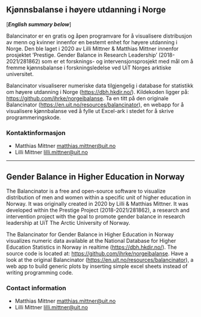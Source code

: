 ## Kjønnsbalanse i høyere utdanning i Norge
[***English summary below***]

Balancinator er en gratis og åpen programvare for å visualisere distribusjon av menn og kvinner innenfor en bestemt enhet for høyere utdanning i Norge. Den ble laget i 2020 av Lilli Mittner & Matthias Mittner innenfor prosjektet ’Prestige. Gender Balance in Research Leadership’ (2018-2021/281862) som er et forsknings- og intervensjonsprosjekt med mål om å fremme kjønnsbalanse i forskningsledelse ved UiT Norges arktiske universitet.

Balancinator visualiserer numeriske data tilgjengelig i database for statistikk om høyere utdanning i Norge (https://dbh.hkdir.no/). Kildekoden ligger på: https://github.com/ihrke/norgeibalanse. Ta en titt på den originale Balancinator (https://en.uit.no/resources/balancinator), en webapp for å visualisere kjønnbalanse ved å fylle ut Excel-ark i stedet for å skrive programmeringskode.

### Kontaktinformasjon
- Matthias Mittner <matthias.mittner@uit.no>
- Lilli Mittner <lilli.mittner@uit.no>


-----------


## Gender Balance in Higher Education in Norway

The Balancinator is a free and open-source software to visualize distribution of men and women within a specific unit of higher education in Norway. It was originally created in 2020 by Lilli & Matthias Mittner. It was developed within the Prestige Project (2018-2021/281862), a research and intervention project with the goal to promote gender balance in research leadership at UiT The Arctic University of Norway. 

The Balancinator for Gender Balance in Higher Education in Norway visualizes numeric data available at the National Database for Higher Education Statistics in Norway in realtime (https://dbh.hkdir.no/). The source code is located at: https://github.com/ihrke/norgeibalanse. Have a look at the original Balancinator (https://en.uit.no/resources/balancinator), a web app to build generic plots by inserting simple excel sheets instead of writing programming code. 

### Contact information
- Matthias Mittner <matthias.mittner@uit.no>
- Lilli Mittner <lilli.mittner@uit.no>

